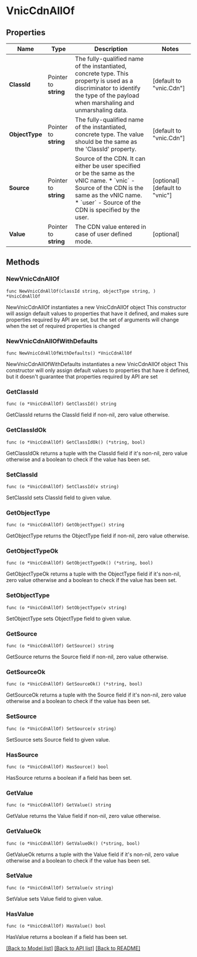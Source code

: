 # VnicCdnAllOf

## Properties

Name | Type | Description | Notes
------------ | ------------- | ------------- | -------------
**ClassId** | Pointer to **string** | The fully-qualified name of the instantiated, concrete type. This property is used as a discriminator to identify the type of the payload when marshaling and unmarshaling data. | [default to "vnic.Cdn"]
**ObjectType** | Pointer to **string** | The fully-qualified name of the instantiated, concrete type. The value should be the same as the &#39;ClassId&#39; property. | [default to "vnic.Cdn"]
**Source** | Pointer to **string** | Source of the CDN. It can either be user specified or be the same as the vNIC name. * &#x60;vnic&#x60; - Source of the CDN is the same as the vNIC name. * &#x60;user&#x60; - Source of the CDN is specified by the user. | [optional] [default to "vnic"]
**Value** | Pointer to **string** | The CDN value entered in case of user defined mode. | [optional] 

## Methods

### NewVnicCdnAllOf

`func NewVnicCdnAllOf(classId string, objectType string, ) *VnicCdnAllOf`

NewVnicCdnAllOf instantiates a new VnicCdnAllOf object
This constructor will assign default values to properties that have it defined,
and makes sure properties required by API are set, but the set of arguments
will change when the set of required properties is changed

### NewVnicCdnAllOfWithDefaults

`func NewVnicCdnAllOfWithDefaults() *VnicCdnAllOf`

NewVnicCdnAllOfWithDefaults instantiates a new VnicCdnAllOf object
This constructor will only assign default values to properties that have it defined,
but it doesn't guarantee that properties required by API are set

### GetClassId

`func (o *VnicCdnAllOf) GetClassId() string`

GetClassId returns the ClassId field if non-nil, zero value otherwise.

### GetClassIdOk

`func (o *VnicCdnAllOf) GetClassIdOk() (*string, bool)`

GetClassIdOk returns a tuple with the ClassId field if it's non-nil, zero value otherwise
and a boolean to check if the value has been set.

### SetClassId

`func (o *VnicCdnAllOf) SetClassId(v string)`

SetClassId sets ClassId field to given value.


### GetObjectType

`func (o *VnicCdnAllOf) GetObjectType() string`

GetObjectType returns the ObjectType field if non-nil, zero value otherwise.

### GetObjectTypeOk

`func (o *VnicCdnAllOf) GetObjectTypeOk() (*string, bool)`

GetObjectTypeOk returns a tuple with the ObjectType field if it's non-nil, zero value otherwise
and a boolean to check if the value has been set.

### SetObjectType

`func (o *VnicCdnAllOf) SetObjectType(v string)`

SetObjectType sets ObjectType field to given value.


### GetSource

`func (o *VnicCdnAllOf) GetSource() string`

GetSource returns the Source field if non-nil, zero value otherwise.

### GetSourceOk

`func (o *VnicCdnAllOf) GetSourceOk() (*string, bool)`

GetSourceOk returns a tuple with the Source field if it's non-nil, zero value otherwise
and a boolean to check if the value has been set.

### SetSource

`func (o *VnicCdnAllOf) SetSource(v string)`

SetSource sets Source field to given value.

### HasSource

`func (o *VnicCdnAllOf) HasSource() bool`

HasSource returns a boolean if a field has been set.

### GetValue

`func (o *VnicCdnAllOf) GetValue() string`

GetValue returns the Value field if non-nil, zero value otherwise.

### GetValueOk

`func (o *VnicCdnAllOf) GetValueOk() (*string, bool)`

GetValueOk returns a tuple with the Value field if it's non-nil, zero value otherwise
and a boolean to check if the value has been set.

### SetValue

`func (o *VnicCdnAllOf) SetValue(v string)`

SetValue sets Value field to given value.

### HasValue

`func (o *VnicCdnAllOf) HasValue() bool`

HasValue returns a boolean if a field has been set.


[[Back to Model list]](../README.md#documentation-for-models) [[Back to API list]](../README.md#documentation-for-api-endpoints) [[Back to README]](../README.md)


